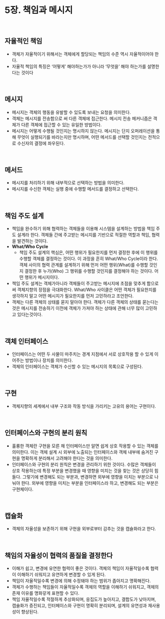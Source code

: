 # 5장. 책임과 메시지

<br>

## 자율적인 책임
  - 객체가 자율적이기 위해서는 객체에게 할당되는 책임의 수준 역시 자율적이어야 한다.
  - 자율적 책임의 특징은 ‘어떻게’ 해야하는가가 아니라 ‘무엇을’ 해야 하는가를 설명한다는 것이다
 
<br>

## 메시지
  - 메시지는 객체의 행동을 유발할 수 있도록 보내는 요청을 의미한다.
  - 객체는 메시지를 전송함으로 써 다른 객체에 접근한다. 메시지 전송 메커니즘은 객체가 다른 객체에 접근할 수 있는 유일한 방법이다.
  - 메시지는 어떻게 수행될 것인지는 명시하지 않는다. 메시지는 단지 오퍼레이션을 통해 무엇이 실행되기를 바라는지만 명시하며, 어떤 메서드를 선택할 것인지는 전적으로 수신자의 결정에 좌우된다.
 
<br>

## 메서드
  - 메시지를 처리하기 위해 내부적으로 선택하는 방법을 의미한다.
  - 메시지를 수신한 객체는 실행 중에 수행할 메서드를 결정하고 선택한다.
 
<br>

## 책임 주도 설계
  - 책임을 완수하기 위해 협력하는 객체들을 이용해 시스템을 설계하는 방법을 책임 주도 설계라 한다. 객체들 간에 주고받는 메시지를 기반으로 적절한 역할과 책임, 협력을 발견하는 것이다.
  - **What/Who Cycle**
    - 책임 주도 설계의 핵심은, 어떤 행위가 필요한지를 먼저 결정한 후에 이 행위를 수행할 객체를 결정하는 것이다. 이 과정을 흔히 What/Who Cycle이라 한다. 객체 사이의 협력 관계를 설계하기 위해 먼저 어떤 행위(What)를 수행할 것인지 결정한 후 누가(Who) 그 행위를 수행할 것인지를 결정해야 하는 것이다. 어떤 행위가 메시지이다.
  - 책임 주도 설계는 객체가아니라 객체들이 주고받는 메시지에 초점을 맞추게 함으로써 객체지향의 장점을 극대화한다. What/Who 사이클은 어떤 객체가 필요한지를 생각하지 말고 어떤 메시지가 필요한지를 먼저 고민하라고 조언한다.
  - 객체는 다른 객체의 상태를 묻지 말아야 한다. 객체가 다른 객체의 상태를 묻는다는 것은 메시지를 전송하기 이전에 객체가 가져야 하는 상태에 관해 너무 많이 고민하고 있다는것이다.
 
<br>

## 객체 인터페이스
  - 인터페이스는 어떤 두 사물이 마주치는 경계 지점에서 서로 상호작용 할 수 있게 이어주는 방법이나 장치를 의미한다.
  - 객체의 인터페이스는 객체가 수신할 수 있는 메시지의 목록으로 구성된다.
 
<br>

## 구현
  - 객체지향의 세계에서 내부 구조와 작동 방식을 가리키는 고유의 용어는 구현이다.
 
<br>

## 인터페이스와 구현의 분리 원칙
  - 훌륭한 객체란 구현을 모른 채 인터페이스만 알면 쉽게 상호 작용할 수 있는 객체를 의미한다. 이는 객체 설계 시 외부에 노출되는 인터페이스와 객체 내부에 숨겨진 구현을 명확하게 분리해서 고려해야 한다는 것을 의미한다.
  - 인터페이스와 구현의 분리 원칙은 변경을 관리하기 위한 것이다. 수많은 객체들이 상호 작용하는데 특정 부분을 변경했을 때 영향을 미치는 것을 찾는 것은 상당히 힘들다. 그렇기에 변경해도 되는 부분과, 변경하면 외부에 영향을 미치는 부분으로 나눠야 한다. 외부에 영향을 미치는 부분을 인터페이스라 하고, 변경해도 되는 부분은 구현체이다.
 
<br>

## 캡슐화
  - 객체의 자율성을 보존하기 위해 구현을 외부로부터 감추는 것을 캡슐화라고 한다.

<br>

## 책임의 자율성이 협력의 품질을 결정한다
  - 이해가 쉽고, 변경에 유연한 협력이 좋은 것이다. 객체의 책임이 자율적일수록 협력이 이해하기 쉬워지고 유연하게 변경할 수 있게 된다.
  - 책임이 자율적일수록 변경에 의해 수정돼야 하는 범위가 좁아지고 명확해진다.
  - 객체가 수행하는 책임들이 자율적일수록 객체의 역할을 이해하기 쉬워지고, 객체의 존재 이유를 명화갛게 표현할 수 있다.
  - 책임 자율적일수록 적절하게 추상화되며, 응집도가 높아지고, 결합도가 낮아지며, 캡슐화가 증진되고, 인터페이스와 구현이 명확히 분리되며, 설계의 유연성과 재사용성이 향상된다.
